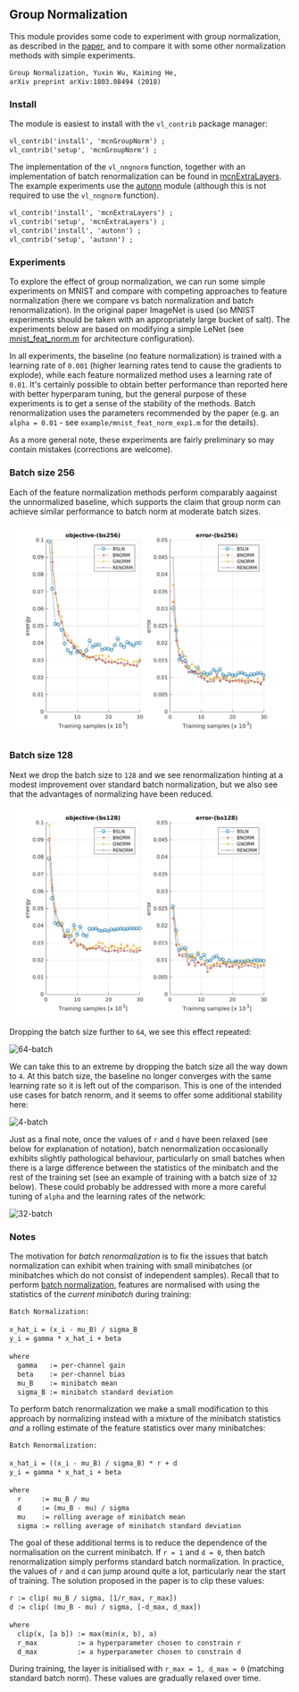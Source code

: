 ## Group Normalization

This module provides some code to experiment with group normalization, as described in the [paper](https://arxiv.org/abs/1803.08494), and to compare it with some other normalization methods with simple experiments.

```
Group Normalization, Yuxin Wu, Kaiming He,
arXiv preprint arXiv:1803.08494 (2018)
```

### Install

The module is easiest to install with the `vl_contrib` package manager:

```
vl_contrib('install', 'mcnGroupNorm') ;
vl_contrib('setup', 'mcnGroupNorm') ;
```

The implementation of the `vl_nngnorm` function, together with an implementation of batch renormalization can be found in [mcnExtraLayers](https://github.com/albanie/mcnExtraLayers).  The example experiments use the [autonn](https://github.com/vlfeat/autonn) module (although this is not required to use the `vl_nngnorm` function).


```
vl_contrib('install', 'mcnExtraLayers') ;
vl_contrib('setup', 'mcnExtraLayers') ;
vl_contrib('install', 'autonn') ;
vl_contrib('setup', 'autonn') ;
```

### Experiments

To explore the effect of group normalization, we can run some simple experiments on MNIST and compare with competing approaches to feature normalization (here we compare vs batch normalization and batch renormalization). In the original paper ImageNet is used (so MNIST experiments should be taken with an appropriately large bucket of salt).  The experiments below are based on modifying a simple LeNet (see [mnist\_feat\_norm.m](example/mnist_feat_norm.m) for architecture configuration).

In all experiments, the baseline (no feature normalization) is trained with a learning rate of `0.001` (higher learning rates tend to cause the gradients to explode), while each feature normalized method uses a learning rate of `0.01`.  It's certainly possible to obtain better performance than reported here with better hyperparam tuning, but the general purpose of these experiments is to get a sense of the stability of the methods.  Batch renormalization uses the parameters recommended by the paper (e.g. an `alpha = 0.01` - see `example/mnist_feat_norm_exp1.m` for the details).

As a more general note, these experiments are fairly preliminary so may contain mistakes (corrections are welcome).

### Batch size 256

Each of the feature normalization methods perform comparably aagainst the unnormalized baseline, which supports the claim that group norm can achieve similar performance to batch norm at moderate batch sizes.

![256-batch](fig/bs-256.jpg)

### Batch size 128

Next we drop the batch size to `128` and we see renormalization hinting at a modest improvement over standard batch normalization, but we also see that the advantages of normalizing have been reduced.

![128-batch](fig/bs-128.jpg)

Dropping the batch size further to `64`, we see this effect repeated:

![64-batch](fig/exp1-bs-064.jpg)

We can take this to an extreme by dropping the batch size all the way down to `4`.  At this batch size, the baseline no longer converges with the same learning rate so it is left out of the comparison. This is one of the intended use cases for batch renorm, and it seems to offer some additional stability here:

![4-batch](fig/exp1-bs-004.jpg)

Just as a final note, once the values of `r` and `d` have been relaxed (see below for explanation of notation), batch nenormalization occasionally exhibits slightly pathological behaviour, particularly on small batches when there is a large difference between the statistics of the minibatch and the rest of the training set (see an example of training with a batch size of `32` below).  These could probably be addressed with more a more careful tuning of `alpha` and the learning rates of the network:

![32-batch](fig/exp1-bs-032.jpg)

### Notes

The motivation for *batch renormalization* is to fix the issues that batch normalization can exhibit when training with small minibatches (or minibatches which do not consist of independent samples). Recall that to perform [batch normalization](https://arxiv.org/abs/1502.03167), features are normalised with using the statistics of the *current minibatch* during training:

```
Batch Normalization:

x_hat_i = (x_i - mu_B) / sigma_B
y_i = gamma * x_hat_i + beta

where
  gamma   := per-channel gain
  beta    := per-channel bias
  mu_B    := minibatch mean
  sigma_B := minibatch standard deviation
```

To perform batch renormalization we make a small modification to this approach by normalizing instead with a mixture of the minibatch statistics *and* a rolling estimate of the feature statistics over many minibatches:


```
Batch Renormalization:

x_hat_i = ((x_i - mu_B) / sigma_B) * r + d
y_i = gamma * x_hat_i + beta

where
  r     := mu_B / mu
  d     := (mu_B - mu) / sigma
  mu    := rolling average of minibatch mean
  sigma := rolling average of minibatch standard deviation

```

The goal of these additional terms is to reduce the dependence of the normalisation on the current minibatch. If `r = 1` and `d = 0`, then batch renormalization simply performs standard batch normalization. In practice, the values of `r` and `d` can jump around quite a lot, particularly near the start of training.  The solution proposed in the paper is to clip these values:

```
r := clip( mu_B / sigma, [1/r_max, r_max])
d := clip( (mu_B - mu) / sigma, [-d_max, d_max])

where
  clip(x, [a b]) := max(min(x, b), a)
  r_max          := a hyperparameter chosen to constrain r
  d_max          := a hyperparameter chosen to constrain d
```

During training, the layer is initialised with `r_max = 1, d_max = 0` (matching standard batch norm). These values are gradually relaxed over time.
